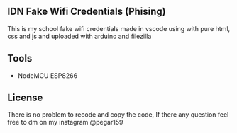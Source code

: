 ## IDN Fake Wifi Credentials (Phising)
This is my school fake wifi credentials made in vscode using with pure html, css and js and uploaded with arduino and filezilla

## Tools
- NodeMCU ESP8266

## License

There is no problem to recode and copy the code, If there any question feel free to dm on my instagram @pegar159
